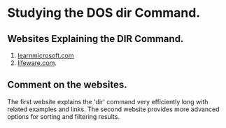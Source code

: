 # Studying the DOS dir Command.

## Websites Explaining the DIR Command.
1. [learnmicrosoft.com](https://learn.microsoft.com/en-us/windows-server/administration/windows-commands/dir) 
2. [lifeware.com](https://www.lifewire.com/dir-command-4050018).

## Comment on the websites.
The first website explains the 'dir' command very efficiently long with related examples and links.
The second website provides more advanced options for sorting and filtering results. 
